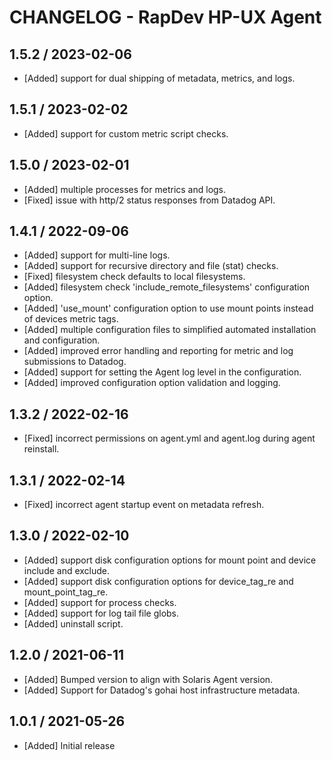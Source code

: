 # CHANGELOG - RapDev HP-UX Agent

## 1.5.2 / 2023-02-06

* [Added] support for dual shipping of metadata, metrics, and logs.

## 1.5.1 / 2023-02-02

* [Added] support for custom metric script checks.

## 1.5.0 / 2023-02-01

* [Added] multiple processes for metrics and logs.
* [Fixed] issue with http/2 status responses from Datadog API.

## 1.4.1 / 2022-09-06

* [Added] support for multi-line logs.
* [Added] support for recursive directory and file (stat) checks.
* [Fixed] filesystem check defaults to local filesystems.
* [Added] filesystem check 'include_remote_filesystems' configuration option.
* [Added] 'use_mount' configuration option to use mount points instead of devices metric tags.
* [Added] multiple configuration files to simplified automated installation and configuration.
* [Added] improved error handling and reporting for metric and log submissions to Datadog.
* [Added] support for setting the Agent log level in the configuration.
* [Added] improved configuration option validation and logging.

## 1.3.2 / 2022-02-16

* [Fixed] incorrect permissions on agent.yml and agent.log during agent reinstall.

## 1.3.1 / 2022-02-14

* [Fixed] incorrect agent startup event on metadata refresh.

## 1.3.0 / 2022-02-10

* [Added] support disk configuration options for mount point and device include and exclude.
* [Added] support disk configuration options for device_tag_re and mount_point_tag_re.
* [Added] support for process checks.
* [Added] support for log tail file globs.
* [Added] uninstall script.

## 1.2.0 / 2021-06-11

* [Added] Bumped version to align with Solaris Agent version.
* [Added] Support for Datadog's gohai host infrastructure metadata.

## 1.0.1 / 2021-05-26

* [Added] Initial release